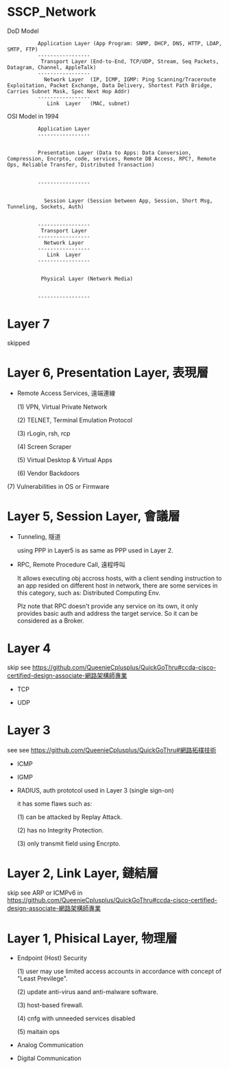 # SSCP_Network

DoD Model

              Application Layer (App Program: SNMP, DHCP, DNS, HTTP, LDAP, SMTP, FTP)
              -----------------
               Transport Layer (End-to-End, TCP/UDP, Stream, Seq Packets, Datagram, Channel, AppleTalk)
              -----------------
                Network Layer  (IP, ICMP, IGMP: Ping Scanning/Traceroute Exploitation, Packet Exchange, Data Delivery, Shortest Path Bridge, Carries Subnet Mask, Spec Next Hop Addr)
              -----------------
                 Link  Layer   (MAC, subnet)

OSI Model in 1994

              Application Layer
              -----------------
              
              
              Presentation Layer (Data to Apps: Data Conversion, Compression, Encrpto, code, services, Remote DB Access, RPC?, Remote Ops, Reliable Transfer, Distributed Transaction)
              
              
              -----------------
              
              
                Session Layer (Session between App, Session, Short Msg, Tunneling, Sockets, Auth)
                
              
              -----------------
               Transport Layer
              -----------------
                Network Layer
              -----------------
                 Link  Layer
              -----------------
              
              
               Physical Layer (Network Media)
               
               
              -----------------
              
# Layer 7

skipped
              
# Layer 6, Presentation Layer, 表現層

* Remote Access Services, 遠端連線

  (1) VPN, Virtual Private Network

  (2) TELNET, Terminal Emulation Protocol

  (3) rLogin, rsh, rcp

  (4) Screen Scraper

  (5) Virtual Desktop & Virtual Apps

  (6) Vendor Backdoors

 (7) Vulnerabilities in OS or Firmware

# Layer 5, Session Layer, 會議層

* Tunneling, 隧道

  using PPP in Layer5 is as same as PPP used in Layer 2.

* RPC, Remote Procedure Call, 遠程呼叫

  It allows executing obj accross hosts, with a client sending instruction to an app resided on different host in network, there are some services in this category, such as: Distributed Computing Env.

  Plz note that RPC doesn't provide any service on its own, it only provides basic auth and address the target service. So it can be considered as a Broker.

# Layer 4

skip see https://github.com/QueenieCplusplus/QuickGoThru#ccda-cisco-certified-design-associate-網路架構師專業

* TCP

* UDP

# Layer 3

see see https://github.com/QueenieCplusplus/QuickGoThru#網路拓樸技術

* ICMP

* IGMP

* RADIUS, auth prototcol used in Layer 3 (single sign-on)
  
  it has some flaws such as:
  
  (1) can be attacked by Replay Attack.
  
  (2) has no Integrity Protection.
  
  (3) only transmit field using Encrpto.
  
# Layer 2, Link Layer, 鏈結層

skip see ARP or ICMPv6 in https://github.com/QueenieCplusplus/QuickGoThru#ccda-cisco-certified-design-associate-網路架構師專業 


# Layer 1, Phisical Layer, 物理層

* Endpoint (Host) Security

  (1) user may use limited access accounts in accordance with concept of "Least Previlege".

  (2) update anti-virus aand anti-malware software.
  
  (3) host-based firewall.
  
  (4) cnfg with unneeded services disabled
  
  (5) maitain ops
  
* Analog Communication

* Digital Communication

